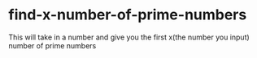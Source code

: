 # find-x-number-of-prime-numbers
This will take in a number and give you the first x(the number you input) number of prime numbers

